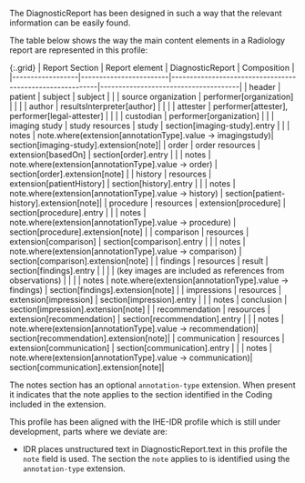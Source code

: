 The DiagnosticReport has been designed in such a way that the relevant information can be easily found.

The table below shows the way the main content elements in a Radiology report are represented in this profile:

{:.grid}
| Report Section   | Report element         | DiagnosticReport                                         | Composition                          |
|------------------|------------------------|----------------------------------------------------------|--------------------------------------|
| header           | patient                | subject                                                  | subject                              |
|                  | source organization    | performer[organization]                                  |                                      |
|                  | author                 | resultsInterpreter[author]                               |                                      |
|                  | attester               | performer[attester], performer[legal-attester]           |                                      |
|                  | custodian              | performer[organization]                                  |                                      |
| imaging study    | study resources        | study                                                    | section[imaging-study].entry         |
|                  | notes                  | note.where(extension[annotationType].value → imagingstudy)| section[imaging-study].extension[note]|
| order            | order resources        | extension[basedOn]                                       | section[order].entry                 |
|                  | notes                  | note.where(extension[annotationType].value → order)      | section[order].extension[note]       |
| history          | resources              | extension[patientHistory]                                | section[history].entry               |
|                  | notes                  | note.where(extension[annotationType].value → history)    | section[patient-history].extension[note]|
| procedure        | resources              | extension[procedure]                                     | section[procedure].entry             |
|                  | notes                  | note.where(extension[annotationType].value → procedure)  | section[procedure].extension[note]   |
| comparison       | resources              | extension[comparison]                                    | section[comparison].entry            |
|                  | notes                  | note.where(extension[annotationType].value → comparison) | section[comparison].extension[note]  |
| findings         | resources              | result                                                   | section[findings].entry              |
|                  |                        | (key images are included as references from observations)  |                                      |
|                  | notes                  | note.where(extension[annotationType].value → findings)   | section[findings].extension[note]    |
| impressions      | resources              | extension[impression]                                    | section[impression].entry            |
|                  | notes                  | conclusion                                               | section[impression].extension[note]  |
| recommendation   | resources              | extension[recommendation]                                | section[recommendation].entry        |
|                  | notes                  | note.where(extension[annotationType].value → recommendation)| section[recommendation].extension[note]|
| communication    | resources              | extension[communication]                                 | section[communication].entry         |
|                  | notes                  | note.where(extension[annotationType].value → communication)| section[communication].extension[note]|

The notes section has an optional `annotation-type` extension. When present it indicates that the note applies to the section identified in the Coding included in the extension.

This profile has been aligned with the IHE-IDR profile which is still under development, parts where we deviate are:
* IDR places unstructured text in DiagnosticReport.text in this profile the `note` field is used. The section the `note` applies to is identified using the `annotation-type` extension.